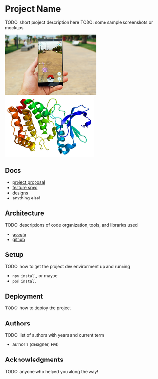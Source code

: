 # Project Name

TODO: short project description here
TODO: some sample screenshots or mockups

<img src="imgs/ar.jpg" height=200px>
<img src="imgs/protein.png" height=200px>

## Docs
- [project proposal](https://docs.google.com/a/dali.dartmouth.edu/forms/d/e/1FAIpQLSeMBJFHZa7v5BGYa-UknniPbWvKty6IzG4myaNo-CEExCUcfw/viewform?fbzx=-2243464441135256300)
- [feature spec](https://docs.google.com/a/dali.dartmouth.edu/forms/d/e/1FAIpQLSeMBJFHZa7v5BGYa-UknniPbWvKty6IzG4myaNo-CEExCUcfw/viewform?fbzx=-2243464441135256300)
- [designs](https://docs.google.com/a/dali.dartmouth.edu/forms/d/e/1FAIpQLSeMBJFHZa7v5BGYa-UknniPbWvKty6IzG4myaNo-CEExCUcfw/viewform?fbzx=-2243464441135256300)
- anything else!


## Architecture

TODO: descriptions of code organization, tools, and libraries used
  - [google](https://www.google.com/)
  - [github](https://github.com/)

## Setup

TODO: how to get the project dev environment up and running
  - `npm install`, or maybe
  - `pod install`

## Deployment

TODO: how to deploy the project

## Authors

TODO: list of authors with years and current term
- author 1 (designer, PM)

## Acknowledgments

TODO: anyone who helped you along the way!

